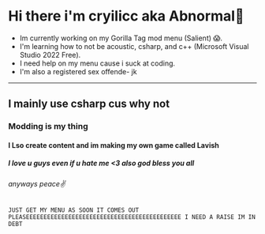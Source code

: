 # Hi there i'm cryilicc aka Abnormal👋

- Im currently working on my Gorilla Tag mod menu (Salient) 😱.
- I'm learning how to not be acoustic, csharp, and c++ (Microsoft Visual Studio 2022 Free).
- I need help on my menu cause i suck at coding.
- I'm also a registered sex offende-
 jk
-------------------------------------------------------------------------------------------------------------
## I mainly use csharp cus why not
### Modding is my thing
#### I Lso create content and im making my own game called Lavish
##### I love u guys even if u hate me <3 also god bless you all
###### anyways peace✌

``JUST GET MY MENU AS SOON IT COMES OUT
PLEASEEEEEEEEEEEEEEEEEEEEEEEEEEEEEEEEEEEEEEEEEEEE
I NEED A RAISE IM IN DEBT``
